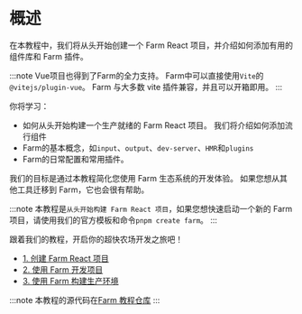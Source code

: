 # 概述
在本教程中，我们将从头开始创建一个 Farm React 项目，并介绍如何添加有用的组件库和 Farm 插件。

:::note
Vue项目也得到了Farm的全力支持。 Farm中可以直接使用`Vite`的`@vitejs/plugin-vue`。 Farm 与大多数 vite 插件兼容，并且可以开箱即用。
:::

你将学习：
* 如何从头开始构建一个生产就绪的 Farm React 项目。 我们将介绍如何添加流行组件
* Farm的基本概念，如`input`、`output`、`dev-server`、`HMR`和`plugins`
* Farm的日常配置和常用插件。

我们的目标是通过本教程简化您使用 Farm 生态系统的开发体验。 如果您想从其他工具迁移到 Farm，它也会很有帮助。

:::note
本教程是`从头开始构建 Farm React 项目`，如果您想快速启动一个新的 Farm 项目，请使用我们的官方模板和命令`pnpm create farm`。
:::

跟着我们的教程，开启你的超快农场开发之旅吧！

* [1. 创建 Farm React 项目](/docs/tutorials/overview)
* [2. 使用 Farm 开发项目](/docs/tutorials/overview)
* [3. 使用 Farm 构建生产环境](/docs/tutorials/overview)

:::note
本教程的源代码在[Farm 教程仓库](https://github.com/farm-fe/tutorials)
:::